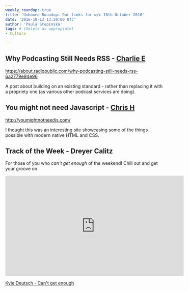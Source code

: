 ```yaml
---
weekly_roundup: true
title: 'Unboxed Roundup: Our links for w/c 10th October 2016'
date: '2016-10-13 13:30:00 UTC'
author: 'Paula Stepinska'
tags: # (Delete as appropiate) 
- Culture

---
```


## Why Podcasting Still Needs RSS - [Charlie E](/people#charlie-egan)

https://about.radiopublic.com/why-podcasting-still-needs-rss-6a2779e94e96

A post about building on an existing standard - rather than replacing it with a propriety one (as various other podcast services are doing).

## You might not need Javascript - [Chris H](/people#chris-holmes)

http://youmightnotneedjs.com/

I thought this was an interesting site showcasing some of the things possible with modern native HTML and CSS.

## Track of the Week - Dreyer Calitz

For those of you who *can't get enough* of the weekend! Chill out and get your groove on.

<iframe width="560" height="315" src="https://www.youtube.com/embed/e-EL0Dhez_Y" frameborder="0" allowfullscreen></iframe>

[Kyle Deutsch - Can't get enough](https://www.youtube.com/watch?v=e-EL0Dhez_Y)

